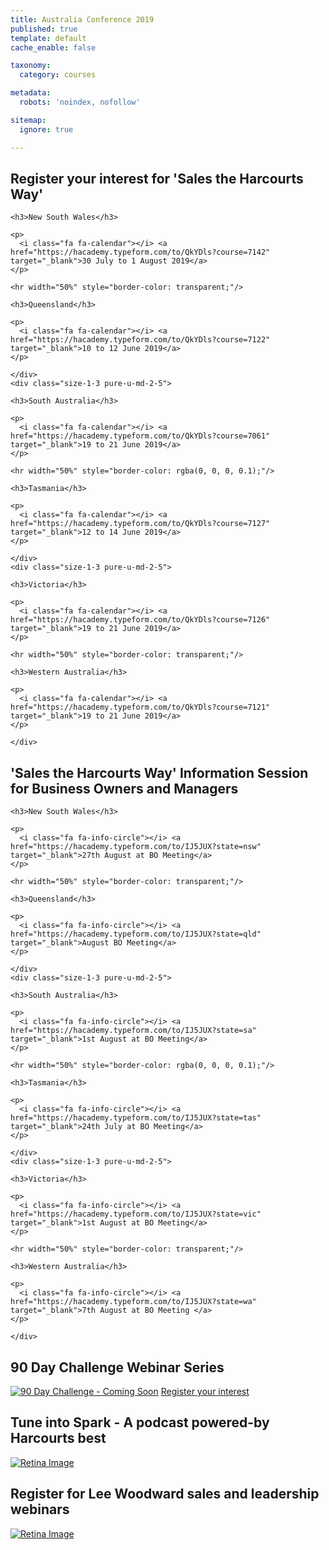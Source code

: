 ```yaml
---
title: Australia Conference 2019
published: true
template: default
cache_enable: false

taxonomy:
  category: courses

metadata:
  robots: 'noindex, nofollow'

sitemap:
  ignore: true

---
```


## Register your interest for 'Sales the Harcourts Way'

<div class="g-grid pure-g-r">
    <div class="size-1-3 pure-u-md-3-5">

    <h3>New South Wales</h3>
    
    <p>
      <i class="fa fa-calendar"></i> <a href="https://hacademy.typeform.com/to/QkYDls?course=7142" target="_blank">30 July to 1 August 2019</a>
    </p>

    <hr width="50%" style="border-color: transparent;"/>

    <h3>Queensland</h3>
    
    <p>
      <i class="fa fa-calendar"></i> <a href="https://hacademy.typeform.com/to/QkYDls?course=7122" target="_blank">10 to 12 June 2019</a>
    </p>
      
    </div>
    <div class="size-1-3 pure-u-md-2-5">
  
    <h3>South Australia</h3>
    
    <p>
      <i class="fa fa-calendar"></i> <a href="https://hacademy.typeform.com/to/QkYDls?course=7061" target="_blank">19 to 21 June 2019</a>
    </p>

    <hr width="50%" style="border-color: rgba(0, 0, 0, 0.1);"/>

    <h3>Tasmania</h3>
    
    <p>
      <i class="fa fa-calendar"></i> <a href="https://hacademy.typeform.com/to/QkYDls?course=7127" target="_blank">12 to 14 June 2019</a>
    </p>
  
    </div>
    <div class="size-1-3 pure-u-md-2-5">
  
    <h3>Victoria</h3>
    
    <p>
      <i class="fa fa-calendar"></i> <a href="https://hacademy.typeform.com/to/QkYDls?course=7126" target="_blank">19 to 21 June 2019</a>
    </p>
  
    <hr width="50%" style="border-color: transparent;"/>

    <h3>Western Australia</h3>
    
    <p>
      <i class="fa fa-calendar"></i> <a href="https://hacademy.typeform.com/to/QkYDls?course=7121" target="_blank">19 to 21 June 2019</a>
    </p>

    </div>
  </div>

## 'Sales the Harcourts Way' Information Session for Business Owners and Managers

<div class="g-grid pure-g-r">
    <div class="size-1-3 pure-u-md-3-5">

    <h3>New South Wales</h3>
    
    <p>
      <i class="fa fa-info-circle"></i> <a href="https://hacademy.typeform.com/to/IJ5JUX?state=nsw" target="_blank">27th August at BO Meeting</a>
    </p>

    <hr width="50%" style="border-color: transparent;"/>

    <h3>Queensland</h3>
    
    <p>
      <i class="fa fa-info-circle"></i> <a href="https://hacademy.typeform.com/to/IJ5JUX?state=qld" target="_blank">August BO Meeting</a>
    </p>
      
    </div>
    <div class="size-1-3 pure-u-md-2-5">
  
    <h3>South Australia</h3>
    
    <p>
      <i class="fa fa-info-circle"></i> <a href="https://hacademy.typeform.com/to/IJ5JUX?state=sa" target="_blank">1st August at BO Meeting</a>
    </p>

    <hr width="50%" style="border-color: rgba(0, 0, 0, 0.1);"/>

    <h3>Tasmania</h3>
    
    <p>
      <i class="fa fa-info-circle"></i> <a href="https://hacademy.typeform.com/to/IJ5JUX?state=tas" target="_blank">24th July at BO Meeting</a>
    </p>
  
    </div>
    <div class="size-1-3 pure-u-md-2-5">
  
    <h3>Victoria</h3>
    
    <p>
      <i class="fa fa-info-circle"></i> <a href="https://hacademy.typeform.com/to/IJ5JUX?state=vic" target="_blank">1st August at BO Meeting</a>
    </p>
  
    <hr width="50%" style="border-color: transparent;"/>

    <h3>Western Australia</h3>
    
    <p>
      <i class="fa fa-info-circle"></i> <a href="https://hacademy.typeform.com/to/IJ5JUX?state=wa" target="_blank">7th August at BO Meeting </a>
    </p>

    </div>
  </div>

## 90 Day Challenge Webinar Series

[![90 Day Challenge - Coming Soon](90-day-challenge_banner.jpg?sizes=90vw)](https://hacademy.typeform.com/to/oS5qJz)
<i class="fa fa-info-circle"></i> [Register your interest](https://hacademy.typeform.com/to/oS5qJz)

## Tune into Spark - A podcast powered-by Harcourts best

[![Retina Image](spark-podcast_banner.jpg?sizes=90vw)](https://anchor.fm/academy)

## Register for Lee Woodward sales and leadership webinars

[![Retina Image](challenge-accepted.png?sizes=90vw)](/landing/webinars)


